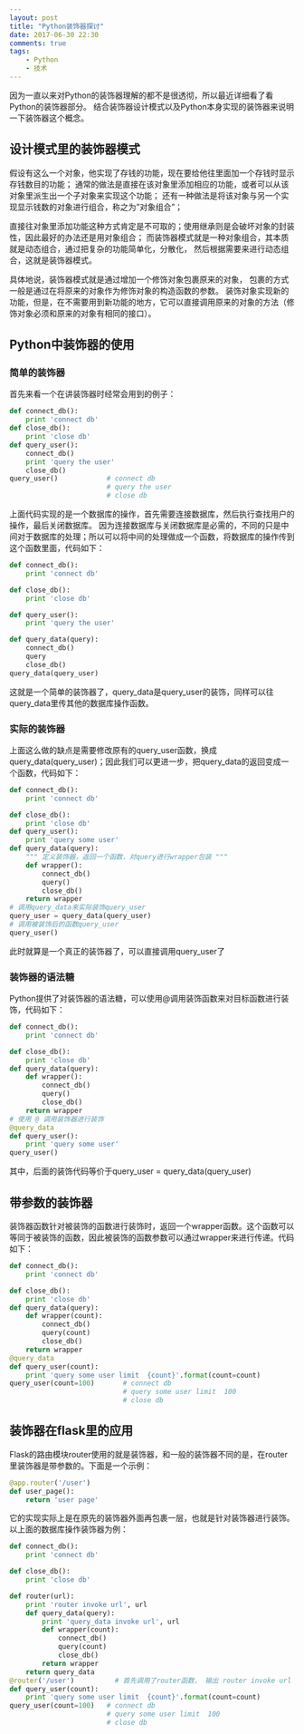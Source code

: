 ```yaml
---
layout: post
title: "Python装饰器探讨"
date: 2017-06-30 22:30
comments: true
tags:
	- Python
	- 技术
---
```


因为一直以来对Python的装饰器理解的都不是很透彻，所以最近详细看了看Python的装饰器部分。
结合装饰器设计模式以及Python本身实现的装饰器来说明一下装饰器这个概念。
<!-- more -->

## 设计模式里的装饰器模式

假设有这么一个对象，他实现了存钱的功能，现在要给他往里面加一个存钱时显示存钱数目的功能；
通常的做法是直接在该对象里添加相应的功能，或者可以从该对象里派生出一个子对象来实现这个功能；
还有一种做法是将该对象与另一个实现显示钱数的对象进行组合，称之为”对象组合”；

直接往对象里添加功能这种方式肯定是不可取的；使用继承则是会破坏对象的封装性，因此最好的办法还是用对象组合；
而装饰器模式就是一种对象组合，其本质就是动态组合，通过把复杂的功能简单化，分散化，
然后根据需要来进行动态组合，这就是装饰器模式。

具体地说，装饰器模式就是通过增加一个修饰对象包裹原来的对象，
包裹的方式一般是通过在将原来的对象作为修饰对象的构造函数的参数。
装饰对象实现新的功能，但是，在不需要用到新功能的地方，它可以直接调用原来的对象的方法（修饰对象必须和原来的对象有相同的接口）。

## Python中装饰器的使用
### 简单的装饰器
首先来看一个在讲装饰器时经常会用到的例子：
```python
def connect_db():
    print 'connect db'
def close_db():
    print 'close db'
def query_user():
    connect_db()
    print 'query the user'
    close_db()
query_user()            # connect db
                        # query the user
                        # close db

```
上面代码实现的是一个数据库的操作，首先需要连接数据库，然后执行查找用户的操作，最后关闭数据库。
因为连接数据库与关闭数据库是必需的，不同的只是中间对于数据库的处理；所以可以将中间的处理做成一个函数，将数据库的操作传到这个函数里面，代码如下：

```python
def connect_db():
    print 'connect db'

def close_db():
    print 'close db'

def query_user():
    print 'query the user'

def query_data(query):
    connect_db()
    query
    close_db()
query_data(query_user)

```
这就是一个简单的装饰器了，query_data是query_user的装饰，同样可以往query_data里传其他的数据库操作函数。
### 实际的装饰器
上面这么做的缺点是需要修改原有的query_user函数，换成query_data(query_user)；因此我们可以更进一步，把query_data的返回变成一个函数，代码如下：

```python
def connect_db():
    print 'connect db'

def close_db():
    print 'close db'
def query_user():
    print 'query some user'
def query_data(query):
    """ 定义装饰器，返回一个函数，对query进行wrapper包装 """
    def wrapper():
        connect_db()
        query()
        close_db()
    return wrapper
# 调用query_data来实际装饰query_user
query_user = query_data(query_user)
# 调用被装饰后的函数query_user
query_user()
```
此时就算是一个真正的装饰器了，可以直接调用query_user了
### 装饰器的语法糖
Python提供了对装饰器的语法糖，可以使用@调用装饰函数来对目标函数进行装饰，代码如下：
```python
def connect_db():
    print 'connect db'

def close_db():
    print 'close db'
def query_data(query):
    def wrapper():
        connect_db()
        query()
        close_db()
    return wrapper
# 使用 @ 调用装饰器进行装饰
@query_data
def query_user():
    print 'query some user'
query_user()
```
其中，后面的装饰代码等价于query_user = query_data(query_user)

## 带参数的装饰器
装饰器函数针对被装饰的函数进行装饰时，返回一个wrapper函数。这个函数可以等同于被装饰的函数，因此被装饰的函数参数可以通过wrapper来进行传递。代码如下：

```python
def connect_db():
    print 'connect db'

def close_db():
    print 'close db'
def query_data(query):
    def wrapper(count):
        connect_db()
        query(count)
        close_db()
    return wrapper
@query_data
def query_user(count):
    print 'query some user limit  {count}'.format(count=count)
query_user(count=100)       # connect db
                            # query some user limit  100
                            # close db

```

## 装饰器在flask里的应用
Flask的路由模块router使用的就是装饰器，和一般的装饰器不同的是，在router里装饰器是带参数的。下面是一个示例：
```python
@app.router('/user')
def user_page():
    return 'user page'
```
它的实现实际上是在原先的装饰器外面再包裹一层，也就是针对装饰器进行装饰。以上面的数据库操作装饰器为例：
```python
def connect_db():
    print 'connect db'

def close_db():
    print 'close db'

def router(url):
    print 'router invoke url', url
    def query_data(query):
        print 'query_data invoke url', url
        def wrapper(count):
            connect_db()
            query(count)
            close_db()
        return wrapper
    return query_data
@router('/user')          # 首先调用了router函数， 输出 router invoke url /user， 进行@装饰，输出 'query_data invoke url', url
def query_user(count):
    print 'query some user limit  {count}'.format(count=count)
query_user(count=100)   # connect db
                        # query some user limit  100
                        # close db
```
